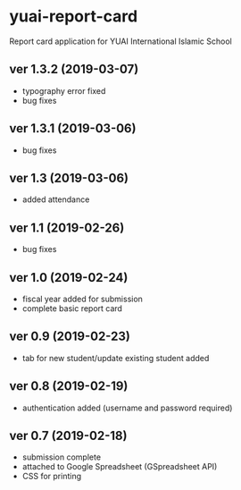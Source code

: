 # yuai-report-card

Report card application for YUAI International Islamic School

ver 1.3.2 (2019-03-07)
--------------------
- typography error fixed
- bug fixes

ver 1.3.1 (2019-03-06)
--------------------
- bug fixes 

ver 1.3 (2019-03-06)
--------------------
- added attendance 

ver 1.1 (2019-02-26)
--------------------
- bug fixes

ver 1.0 (2019-02-24)
--------------------
- fiscal year added for submission
- complete basic report card

ver 0.9 (2019-02-23)
--------------------
- tab for new student/update existing student added

ver 0.8 (2019-02-19)
--------------------
- authentication added (username and password required)

ver 0.7 (2019-02-18)
--------------------
- submission complete
- attached to Google Spreadsheet (GSpreadsheet API)
- CSS for printing
